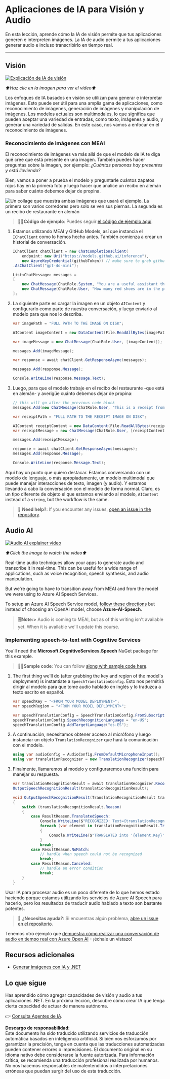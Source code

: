 # Aplicaciones de IA para Visión y Audio

En esta lección, aprende cómo la IA de visión permite que tus aplicaciones generen e interpreten imágenes. La IA de audio permite a tus aplicaciones generar audio e incluso transcribirlo en tiempo real.

---

## Visión

[![Explicación de IA de visión](https://img.youtube.com/vi/QXbASt1KXuw/0.jpg)](https://youtu.be/QXbASt1KXuw?feature=shared)

_⬆️Haz clic en la imagen para ver el video⬆️_

Los enfoques de IA basados en visión se utilizan para generar e interpretar imágenes. Esto puede ser útil para una amplia gama de aplicaciones, como reconocimiento de imágenes, generación de imágenes y manipulación de imágenes. Los modelos actuales son multimodales, lo que significa que pueden aceptar una variedad de entradas, como texto, imágenes y audio, y generar una variedad de salidas. En este caso, nos vamos a enfocar en el reconocimiento de imágenes.

### Reconocimiento de imágenes con MEAI

El reconocimiento de imágenes va más allá de que el modelo de IA te diga qué cree que está presente en una imagen. También puedes hacer preguntas sobre la imagen, por ejemplo: _¿Cuántas personas hay presentes y está lloviendo?_

Bien, vamos a poner a prueba el modelo y preguntarle cuántos zapatos rojos hay en la primera foto y luego hacer que analice un recibo en alemán para saber cuánto debemos dejar de propina.

![Un collage que muestra ambas imágenes que usará el ejemplo. La primera son varios corredores pero solo se ven sus piernas. La segunda es un recibo de restaurante en alemán](../../../translated_images/example-visual-image.e2fc4ffa5f01b3d65bb9bd5d23eebf97513bf486b761209b28fea06b63a11f6c.es.png)

> 🧑‍💻**Código de ejemplo**: Puedes seguir [el código de ejemplo aquí](../../../03-CoreGenerativeAITechniques/src/Vision-01MEAI-GitHubModels).

1. Estamos utilizando MEAI y GitHub Models, así que instancia el `IChatClient` como lo hemos hecho antes. También comienza a crear un historial de conversación.

    ```csharp
    IChatClient chatClient = new ChatCompletionsClient(
        endpoint: new Uri("https://models.github.ai/inference"),
        new AzureKeyCredential(githubToken)) // make sure to grab githubToken from the secrets or environment
    .AsChatClient("gpt-4o-mini");

    List<ChatMessage> messages = 
    [
        new ChatMessage(ChatRole.System, "You are a useful assistant that describes images using a direct style."),
        new ChatMessage(ChatRole.User, "How many red shoes are in the photo?") // we'll start with the running photo
    ];
    ```

1. La siguiente parte es cargar la imagen en un objeto `AIContent` y configurarlo como parte de nuestra conversación, y luego enviarlo al modelo para que nos lo describa.

    ```csharp
    var imagePath = "FULL PATH TO THE IMAGE ON DISK";

    AIContent imageContent = new DataContent(File.ReadAllBytes(imagePath), "image/jpeg"); // the important part here is that we're loading it in bytes. The image could come from anywhere.

    var imageMessage = new ChatMessage(ChatRole.User, [imageContent]);

    messages.Add(imageMessage);

    var response = await chatClient.GetResponseAsync(messages);

    messages.Add(response.Message);

    Console.WriteLine(response.Message.Text);
    ```

1. Luego, para que el modelo trabaje en el recibo del restaurante -que está en alemán- y averigüe cuánto debemos dejar de propina:

    ```csharp
    // this will go after the previous code block
    messages.Add(new ChatMessage(ChatRole.User, "This is a receipt from a lunch. I had the sausage. How much of a tip should I leave?"));

    var receiptPath = "FULL PATH TO THE RECEIPT IMAGE ON DISK";

    AIContent receiptContent = new DataContent(File.ReadAllBytes(receiptPath), "image/jpeg");
    var receiptMessage = new ChatMessage(ChatRole.User, [receiptContent]);

    messages.Add(receiptMessage);

    response = await chatClient.GetResponseAsync(messages);
    messages.Add(response.Message);

    Console.WriteLine(response.Message.Text);
    ```

Aquí hay un punto que quiero destacar. Estamos conversando con un modelo de lenguaje, o más apropiadamente, un modelo multimodal que puede manejar interacciones de texto, imagen (y audio). Y estamos llevando a cabo la conversación con el modelo de forma normal. Claro, es un tipo diferente de objeto el que estamos enviando al modelo, `AIContent` instead of a `string`, but the workflow is the same.

> 🙋 **Need help?**: If you encounter any issues, [open an issue in the repository](https://github.com/microsoft/Generative-AI-for-beginners-dotnet/issues/new).

## Audio AI

[![Audio AI explainer video](https://img.youtube.com/vi/fuquPXRNqCo/0.jpg)](https://youtu.be/fuquPXRNqCo?feature=shared)

_⬆️Click the image to watch the video⬆️_

Real-time audio techniques allow your apps to generate audio and transcribe it in real-time. This can be useful for a wide range of applications, such as voice recognition, speech synthesis, and audio manipulation.

But we're going to have to transition away from MEAI and from the model we were using to Azure AI Speech Services.

To setup an Azure AI Speech Service model, [follow these directions](../02-SetupDevEnvironment/getting-started-azure-openai.md) but instead of choosing an OpenAI model, choose **Azure-AI-Speech**.

> **🗒️Note:>** Audio is coming to MEAI, but as of this writing isn't available yet. When it is available we'll update this course.

### Implementing speech-to-text with Cognitive Services

You'll need the **Microsoft.CognitiveServices.Speech** NuGet package for this example.

> 🧑‍💻**Sample code**: You can follow [along with sample code here](../../../03-CoreGenerativeAITechniques/src/Audio-01-SpeechMic).

1. The first thing we'll do (after grabbing the key and region of the model's deployment) is instantiate a `SpeechTranslationConfig`. Esto nos permitirá dirigir al modelo para que tome audio hablado en inglés y lo traduzca a texto escrito en español.

    ```csharp
    var speechKey = "<FROM YOUR MODEL DEPLOYMENT>";
    var speechRegion = "<FROM YOUR MODEL DEPLOYMENT>";

    var speechTranslationConfig = SpeechTranslationConfig.FromSubscription(speechKey, speechRegion);
    speechTranslationConfig.SpeechRecognitionLanguage = "en-US";
    speechTranslationConfig.AddTargetLanguage("es-ES");
    ```

1. A continuación, necesitamos obtener acceso al micrófono y luego instanciar un objeto `TranslationRecognizer` que hará la comunicación con el modelo.

    ```csharp
    using var audioConfig = AudioConfig.FromDefaultMicrophoneInput();
    using var translationRecognizer = new TranslationRecognizer(speechTranslationConfig, audioConfig);
    ```

1. Finalmente, llamaremos al modelo y configuraremos una función para manejar su respuesta.
   
    ```csharp
    var translationRecognitionResult = await translationRecognizer.RecognizeOnceAsync();
    OutputSpeechRecognitionResult(translationRecognitionResult);

    void OutputSpeechRecognitionResult(TranslationRecognitionResult translationRecognitionResult)
    {
        switch (translationRecognitionResult.Reason)
        {
            case ResultReason.TranslatedSpeech:
                Console.WriteLine($"RECOGNIZED: Text={translationRecognitionResult.Text}");
                foreach (var element in translationRecognitionResult.Translations)
                {
                    Console.WriteLine($"TRANSLATED into '{element.Key}': {element.Value}");
                }
                break;
            case ResultReason.NoMatch:
                // handle when speech could not be recognized
                break;
            case ResultReason.Canceled:
                // handle an error condition
                break;
        }
    }
    ```

Usar IA para procesar audio es un poco diferente de lo que hemos estado haciendo porque estamos utilizando los servicios de Azure AI Speech para hacerlo, pero los resultados de traducir audio hablado a texto son bastante potentes.

> 🙋 **¿Necesitas ayuda?**: Si encuentras algún problema, [abre un issue en el repositorio](https://github.com/microsoft/Generative-AI-for-beginners-dotnet/issues/new).

Tenemos otro ejemplo que [demuestra cómo realizar una conversación de audio en tiempo real con Azure Open AI](../../../03-CoreGenerativeAITechniques/src/Audio-02-RealTimeAudio) - ¡échale un vistazo!

## Recursos adicionales

- [Generar imágenes con IA y .NET](https://learn.microsoft.com/dotnet/ai/quickstarts/quickstart-openai-generate-images?tabs=azd&pivots=openai)

## Lo que sigue

Has aprendido cómo agregar capacidades de visión y audio a tus aplicaciones .NET. En la próxima lección, descubre cómo crear IA que tenga cierta capacidad de actuar de manera autónoma.

👉 [Consulta Agentes de IA](./04-agents.md).

**Descargo de responsabilidad**:  
Este documento ha sido traducido utilizando servicios de traducción automática basados en inteligencia artificial. Si bien nos esforzamos por garantizar la precisión, tenga en cuenta que las traducciones automatizadas pueden contener errores o imprecisiones. El documento original en su idioma nativo debe considerarse la fuente autorizada. Para información crítica, se recomienda una traducción profesional realizada por humanos. No nos hacemos responsables de malentendidos o interpretaciones erróneas que puedan surgir del uso de esta traducción.